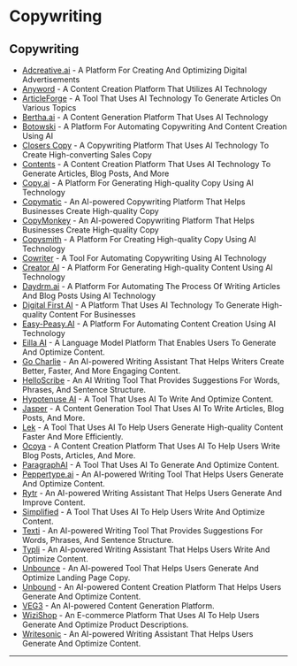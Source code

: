 # Copywriting

## Copywriting

* [Adcreative.ai](https://free-trial.adcreative.ai/yu6pljyh4s0k) - A Platform For Creating And Optimizing Digital Advertisements
* [Anyword](https://anyword.com/) - A Content Creation Platform That Utilizes AI Technology
* [ArticleForge](https://www.articleforge.com/) - A Tool That Uses AI Technology To Generate Articles On Various Topics
* [Bertha.ai](https://bertha.ai/) - A Content Generation Platform That Uses AI Technology
* [Botowski](https://www.botowski.com/) - A Platform For Automating Copywriting And Content Creation Using AI
* [Closers Copy](https://www.closerscopy.com/) - A Copywriting Platform That Uses AI Technology To Create High-converting Sales Copy
* [Contents](https://contents.com/) - A Content Creation Platform That Uses AI Technology To Generate Articles, Blog Posts, And More
* [Copy.ai](https://www.copy.ai) - A Platform For Generating High-quality Copy Using AI Technology
* [Copymatic](https://copymatic.ai) - An AI-powered Copywriting Platform That Helps Businesses Create High-quality Copy
* [CopyMonkey](https://copymonkey.ai) - An AI-powered Copywriting Platform That Helps Businesses Create High-quality Copy
* [Copysmith](https://copysmith.ai/) - A Platform For Creating High-quality Copy Using AI Technology
* [Cowriter](https://cowriter.org/) - A Tool For Automating Copywriting Using AI Technology
* [Creator AI](https://www.creaitor.ai/) - A Platform For Generating High-quality Content Using AI Technology
* [Daydrm.ai](https://texti.app/) - A Platform For Automating The Process Of Writing Articles And Blog Posts Using AI Technology
* [Digital First AI](https://digitalfirst.ai/) - A Platform That Uses AI Technology To Generate High-quality Content For Businesses
* [Easy-Peasy.AI](https://easy-peasy.ai) - A Platform For Automating Content Creation Using AI Technology
* [Eilla AI](https://eilla.ai/) - A Language Model Platform That Enables Users To Generate And Optimize Content.
* [Go Charlie](https://gocharlie.ai/) - An AI-powered Writing Assistant That Helps Writers Create Better, Faster, And More Engaging Content.
* [HelloScribe](https://helloscribe.ai/) - An AI Writing Tool That Provides Suggestions For Words, Phrases, And Sentence Structure.
* [Hypotenuse AI](https://hypotenuse.ai\&ref=futurepedia) - A Tool That Uses AI To Write And Optimize Content.
* [Jasper](https://jasper.ai/) - A Content Generation Tool That Uses AI To Write Articles, Blog Posts, And More.
* [Lek](https://lek.ai/) - A Tool That Uses AI To Help Users Generate High-quality Content Faster And More Efficiently.
* [Ocoya](https://www.ocoya.net/) - A Content Creation Platform That Uses AI To Help Users Write Blog Posts, Articles, And More.
* [ParagraphAI](https://paragraphai.com/) - A Tool That Uses AI To Generate And Optimize Content.
* [Peppertype.ai](https://www.peppertype.ai/) - An AI-powered Writing Tool That Helps Users Generate And Optimize Content.
* [Rytr](https://rytr.me) - An AI-powered Writing Assistant That Helps Users Generate And Improve Content.
* [Simplified](https://simplified.com/ai-writer/) - A Tool That Uses AI To Help Users Write And Optimize Content.
* [Texti](https://texti.app/) - An AI-powered Writing Tool That Provides Suggestions For Words, Phrases, And Sentence Structure.
* [Typli](https://typli.ai/) - An AI-powered Writing Assistant That Helps Users Write And Optimize Content.
* [Unbounce](https://unbounce.com/product/smart-copy/) - An AI-powered Tool That Helps Users Generate And Optimize Landing Page Copy.
* [Unbound](https://www.unboundcontent.ai/) - An AI-powered Content Creation Platform That Helps Users Generate And Optimize Content.
* [VEG3](https://veg3.ai/) - An AI-powered Content Generation Platform.
* [WiziShop](https://wizishop.com/ai/) - An E-commerce Platform That Uses AI To Help Users Generate And Optimize Product Descriptions.
* [Writesonic](https://writesonic.com) - An AI-powered Writing Assistant That Helps Users Generate And Optimize Content.

***

